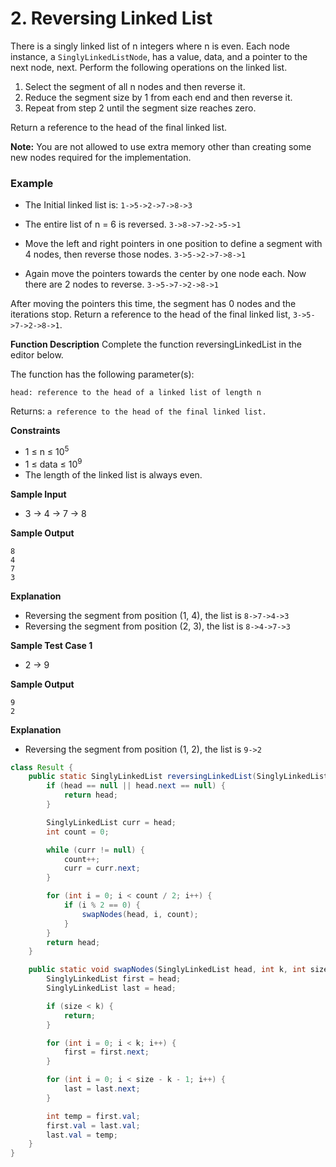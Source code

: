 # 2. Reversing Linked List

There is a singly linked list of n integers where n is even. Each node instance, a `SinglyLinkedListNode`, has a value, data, and a pointer to the next node, next. Perform the following operations on the linked list.

1. Select the segment of all n nodes and then reverse it.
2. Reduce the segment size by 1 from each end and then reverse it.
3. Repeat from step 2 until the segment size reaches zero.

Return a reference to the head of the final linked list.

**Note:** You are not allowed to use extra memory other than creating some new nodes required for the implementation.

### Example

- The Initial linked list is:
  `1->5->2->7->8->3`

- The entire list of n = 6 is reversed.
  `3->8->7->2->5->1`

- Move the left and right pointers in one position to define a segment with 4 nodes, then reverse those nodes.
  `3->5->2->7->8->1`

- Again move the pointers towards the center by one node each. Now there are 2 nodes to reverse.
  `3->5->7->2->8->1`

After moving the pointers this time, the segment has 0 nodes and the iterations stop. Return a reference to the head of the final linked list, `3->5->7->2->8->1`.

**Function Description**
Complete the function reversingLinkedList in the editor below.

The function has the following parameter(s):

```
head: reference to the head of a linked list of length n
```

Returns:
`a reference to the head of the final linked list.`

**Constraints**

- 1 ≤ n ≤ 10<sup>5
- 1 ≤ data ≤ 10<sup>9
- The length of the linked list is always even.

**Sample Input**

- 3 -> 4 -> 7 -> 8

**Sample Output**

```
8
4
7
3
```

**Explanation**

- Reversing the segment from position (1, 4), the list is `8->7->4->3`
- Reversing the segment from position (2, 3), the list is `8->4->7->3`

**Sample Test Case 1**

- 2 -> 9

**Sample Output**

```
9
2
```

**Explanation**

- Reversing the segment from position (1, 2), the list is `9->2`

```Java
class Result {
    public static SinglyLinkedList reversingLinkedList(SinglyLinkedList head) {
        if (head == null || head.next == null) {
            return head;
        }

        SinglyLinkedList curr = head;
        int count = 0;

        while (curr != null) {
            count++;
            curr = curr.next;
        }

        for (int i = 0; i < count / 2; i++) {
            if (i % 2 == 0) {
                swapNodes(head, i, count);
            }
        }
        return head;
    }

    public static void swapNodes(SinglyLinkedList head, int k, int size) {
        SinglyLinkedList first = head;
        SinglyLinkedList last = head;

        if (size < k) {
            return;
        }

        for (int i = 0; i < k; i++) {
            first = first.next;
        }

        for (int i = 0; i < size - k - 1; i++) {
            last = last.next;
        }

        int temp = first.val;
        first.val = last.val;
        last.val = temp;
    }
}
```
